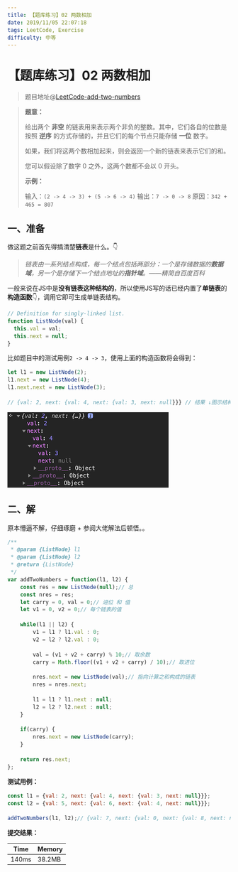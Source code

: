 ```yaml
---
title: 【题库练习】02 两数相加
date: 2019/11/05 22:07:18
tags: LeetCode, Exercise
difficulty: 中等
---
```


# 【题库练习】02 两数相加
<ClientOnly>
  <display-bar :displayData="$frontmatter"></display-bar>
</ClientOnly>

> 题目地址@[LeetCode-add-two-numbers](https://leetcode-cn.com/problems/add-two-numbers/)

> **题意：**
>
> 给出两个 **非空** 的链表用来表示两个非负的整数。其中，它们各自的位数是按照 **逆序** 的方式存储的，并且它们的每个节点只能存储 **一位** 数字。
>
> 如果，我们将这两个数相加起来，则会返回一个新的链表来表示它们的和。
>
> 您可以假设除了数字 0 之外，这两个数都不会以 0 开头。
>
> **示例：**
>
> 输入：`(2 -> 4 -> 3) + (5 -> 6 -> 4)`
> 输出：`7 -> 0 -> 8`
> 原因：`342 + 465 = 807`

## 一、准备

做这题之前首先得搞清楚**链表**是什么。👇

> *链表由一系列结点构成，每一个结点包括两部分：一个是存储数据的**数据域**，另一个是存储下一个结点地址的**指针域**。——精简自百度百科*

一般来说在JS中是**没有链表这种结构的**，所以使用JS写的话已经内置了**单链表**的**构造函数**👇，调用它即可生成单链表结构。

```js
// Definition for singly-linked list.
function ListNode(val) {
  this.val = val;
  this.next = null;
}
```

比如题目中的测试用例`2 -> 4 -> 3`，使用上面的构造函数将会得到：

```js
let l1 = new ListNode(2);
l1.next = new ListNode(4);
l1.next.next = new ListNode(3);

// {val: 2, next: {val: 4, next: {val: 3, next: null}}} // 结果 ↓图示结构更直观
```

![listnode](/images/leetcode/js/exercises-02-01.png)

## 二、解

原本懵逼不解，仔细琢磨 + 参阅大佬解法后顿悟。。

```js
/**
 * @param {ListNode} l1
 * @param {ListNode} l2
 * @return {ListNode}
 */
var addTwoNumbers = function(l1, l2) {
    const res = new ListNode(null);// 总
    const nres = res;
    let carry = 0, val = 0;// 进位 和 值
    let v1 = 0, v2 = 0;// 每个链表的值

    while(l1 || l2) {
        v1 = l1 ? l1.val : 0;
        v2 = l2 ? l2.val : 0;

        val = (v1 + v2 + carry) % 10;// 取余数
        carry = Math.floor((v1 + v2 + carry) / 10);// 取进位

        nres.next = new ListNode(val);// 指向计算之和构成的链表
        nres = nres.next;

        l1 = l1 ? l1.next : null;
        l2 = l2 ? l2.next : null;
    }

    if(carry) {
        nres.next = new ListNode(carry);
    }

    return res.next;
};
```

**测试用例：**

```js
const l1 = {val: 2, next: {val: 4, next: {val: 3, next: null}}};
const l2 = {val: 5, next: {val: 6, next: {val: 4, next: null}}};

addTwoNumbers(l1, l2);// {val: 7, next: {val: 0, next: {val: 8, next: null}}}
```

**提交结果：**

| Time  | Memory |
| ----- | ------ |
| 140ms | 38.2MB |

